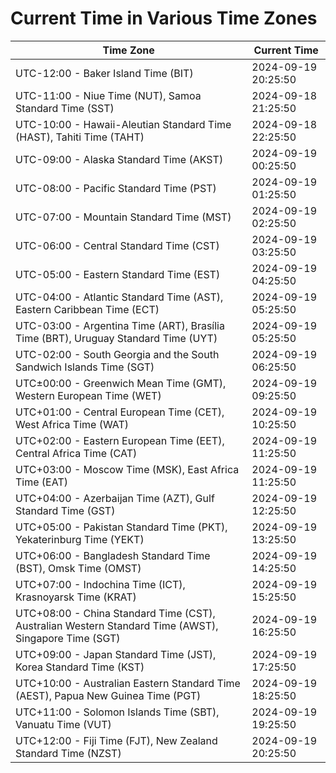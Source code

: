 # Current Time in Various Time Zones

| Time Zone | Current Time |
|-----------|--------------|
| UTC-12:00 - Baker Island Time (BIT) | 2024-09-19 20:25:50 |
| UTC-11:00 - Niue Time (NUT), Samoa Standard Time (SST) | 2024-09-18 21:25:50 |
| UTC-10:00 - Hawaii-Aleutian Standard Time (HAST), Tahiti Time (TAHT) | 2024-09-18 22:25:50 |
| UTC-09:00 - Alaska Standard Time (AKST) | 2024-09-19 00:25:50 |
| UTC-08:00 - Pacific Standard Time (PST) | 2024-09-19 01:25:50 |
| UTC-07:00 - Mountain Standard Time (MST) | 2024-09-19 02:25:50 |
| UTC-06:00 - Central Standard Time (CST) | 2024-09-19 03:25:50 |
| UTC-05:00 - Eastern Standard Time (EST) | 2024-09-19 04:25:50 |
| UTC-04:00 - Atlantic Standard Time (AST), Eastern Caribbean Time (ECT) | 2024-09-19 05:25:50 |
| UTC-03:00 - Argentina Time (ART), Brasília Time (BRT), Uruguay Standard Time (UYT) | 2024-09-19 05:25:50 |
| UTC-02:00 - South Georgia and the South Sandwich Islands Time (SGT) | 2024-09-19 06:25:50 |
| UTC±00:00 - Greenwich Mean Time (GMT), Western European Time (WET) | 2024-09-19 09:25:50 |
| UTC+01:00 - Central European Time (CET), West Africa Time (WAT) | 2024-09-19 10:25:50 |
| UTC+02:00 - Eastern European Time (EET), Central Africa Time (CAT) | 2024-09-19 11:25:50 |
| UTC+03:00 - Moscow Time (MSK), East Africa Time (EAT) | 2024-09-19 11:25:50 |
| UTC+04:00 - Azerbaijan Time (AZT), Gulf Standard Time (GST) | 2024-09-19 12:25:50 |
| UTC+05:00 - Pakistan Standard Time (PKT), Yekaterinburg Time (YEKT) | 2024-09-19 13:25:50 |
| UTC+06:00 - Bangladesh Standard Time (BST), Omsk Time (OMST) | 2024-09-19 14:25:50 |
| UTC+07:00 - Indochina Time (ICT), Krasnoyarsk Time (KRAT) | 2024-09-19 15:25:50 |
| UTC+08:00 - China Standard Time (CST), Australian Western Standard Time (AWST), Singapore Time (SGT) | 2024-09-19 16:25:50 |
| UTC+09:00 - Japan Standard Time (JST), Korea Standard Time (KST) | 2024-09-19 17:25:50 |
| UTC+10:00 - Australian Eastern Standard Time (AEST), Papua New Guinea Time (PGT) | 2024-09-19 18:25:50 |
| UTC+11:00 - Solomon Islands Time (SBT), Vanuatu Time (VUT) | 2024-09-19 19:25:50 |
| UTC+12:00 - Fiji Time (FJT), New Zealand Standard Time (NZST) | 2024-09-19 20:25:50 |
